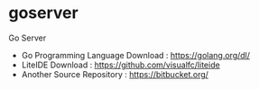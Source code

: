 # goserver
Go Server

- Go Programming Language Download : https://golang.org/dl/
- LiteIDE Download : https://github.com/visualfc/liteide
- Another Source Repository : https://bitbucket.org/
